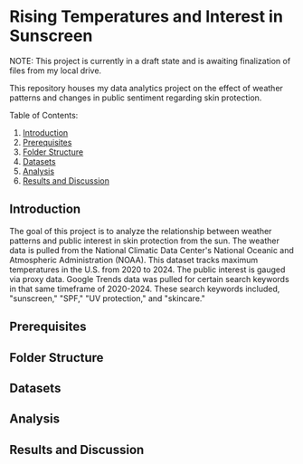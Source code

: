 # Rising Temperatures and Interest in Sunscreen
NOTE: This project is currently in a draft state and is awaiting finalization of files from my local drive.

This repository houses my data analytics project on the effect of weather patterns and changes in public sentiment regarding skin protection.

Table of Contents:
1. [Introduction](#introduction)
2. [Prerequisites](#prerequisites)
3. [Folder Structure](#folder-structure)
4. [Datasets](#datasets)
5. [Analysis](#analysis)
6. [Results and Discussion](#results-and-discussion)

## Introduction
The goal of this project is to analyze the relationship between weather patterns and public interest in skin protection from the sun. The weather data is pulled from the National Climatic Data Center's National Oceanic and Atmospheric Administration (NOAA). This dataset tracks maximum temperatures in the U.S. from 2020 to 2024. The public interest is gauged via proxy data. Google Trends data was pulled for certain search keywords in that same timeframe of 2020-2024. These search keywords included, "sunscreen," "SPF," "UV protection," and "skincare." 

## Prerequisites

## Folder Structure

## Datasets

## Analysis

## Results and Discussion
